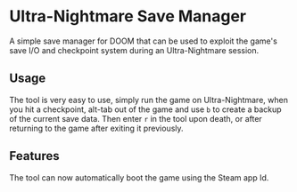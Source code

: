 # Ultra-Nightmare Save Manager

A simple save manager for DOOM that can be used to exploit the game's save I/O and checkpoint
system during an Ultra-Nightmare session.

## Usage

The tool is very easy to use, simply run the game on Ultra-Nightmare, when you hit a checkpoint,
alt-tab out of the game and use `b` to create a backup of the current save data. Then enter `r`
in the tool upon death, or after returning to the game after exiting it previously.

## Features

The tool can now automatically boot the game using the Steam app Id.